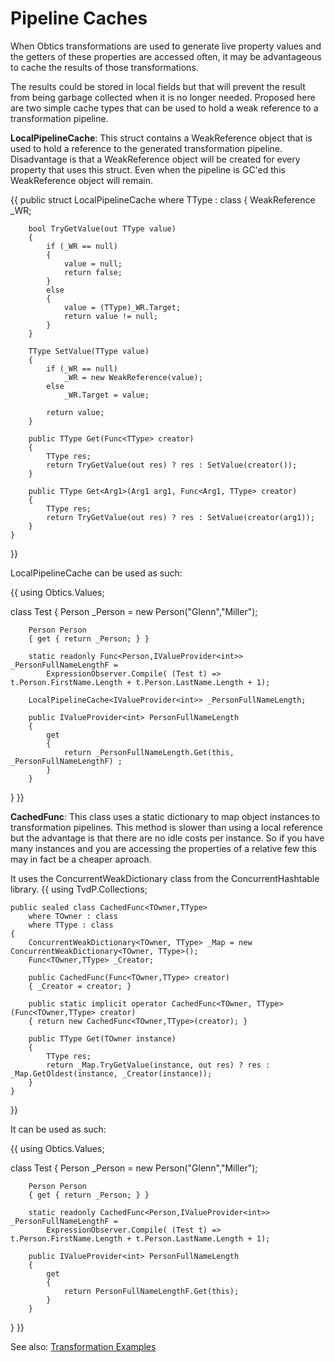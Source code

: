 # Pipeline Caches

When Obtics transformations are used to generate live property values and the getters of these properties are accessed often, it may be advantageous to cache the results of those transformations.

The results could be stored in local fields but that will prevent the result from being garbage collected when it is no longer needed. Proposed here are two simple cache types that can be used to hold a weak reference to a transformation pipeline.

**LocalPipelineCache**:
This struct contains a WeakReference object that is used to hold a reference to the generated transformation pipeline. Disadvantage is that a WeakReference object will be created for every property that uses this struct. Even when the pipeline is GC'ed this WeakReference object will remain.
 
{{
    public struct LocalPipelineCache<TType> where TType : class
    {
        WeakReference _WR;

        bool TryGetValue(out TType value)
        {
            if (_WR == null)
            {
                value = null;
                return false;
            }
            else
            {
                value = (TType)_WR.Target;
                return value != null;
            }
        }

        TType SetValue(TType value)
        {
            if (_WR == null)
                _WR = new WeakReference(value);
            else
                _WR.Target = value;

            return value;
        }

        public TType Get(Func<TType> creator)
        {
            TType res;
            return TryGetValue(out res) ? res : SetValue(creator());
        }

        public TType Get<Arg1>(Arg1 arg1, Func<Arg1, TType> creator)
        {
            TType res;
            return TryGetValue(out res) ? res : SetValue(creator(arg1));
        }
    }
}}

LocalPipelineCache can be used as such:

{{
using Obtics.Values;
 
class Test
{
        Person _Person = new Person("Glenn","Miller");
 
        Person Person
        { get { return _Person; } }
 
        static readonly Func<Person,IValueProvider<int>> _PersonFullNameLengthF = 
            ExpressionObserver.Compile( (Test t) => t.Person.FirstName.Length + t.Person.LastName.Length + 1);
 
        LocalPipelineCache<IValueProvider<int>> _PersonFullNameLength;
 
        public IValueProvider<int> PersonFullNameLength
        {
            get 
            {
                return _PersonFullNameLength.Get(this, _PersonFullNameLengthF) ;
            }
        }
}
}}

**CachedFunc**:
This class uses a static dictionary to map object instances to transformation pipelines. This method is slower than using a local reference but the advantage is that there are no idle costs per instance. So if you have many instances and you are accessing the properties of a relative few this may in fact be a cheaper aproach.

It uses the ConcurrentWeakDictionary class from the ConcurrentHashtable library.
{{
    using TvdP.Collections;

    public sealed class CachedFunc<TOwner,TType>
        where TOwner : class
        where TType : class
    {
        ConcurrentWeakDictionary<TOwner, TType> _Map = new ConcurrentWeakDictionary<TOwner, TType>();
        Func<TOwner,TType> _Creator;

        public CachedFunc(Func<TOwner,TType> creator)
        { _Creator = creator; }

        public static implicit operator CachedFunc<TOwner, TType>(Func<TOwner,TType> creator)
        { return new CachedFunc<TOwner,TType>(creator); }

        public TType Get(TOwner instance)
        {
            TType res;
            return _Map.TryGetValue(instance, out res) ? res : _Map.GetOldest(instance, _Creator(instance));
        }
    }
}}

It can be used as such:

{{
using Obtics.Values;
 
class Test
{
        Person _Person = new Person("Glenn","Miller");
 
        Person Person
        { get { return _Person; } }
 
        static readonly CachedFunc<Person,IValueProvider<int>> _PersonFullNameLengthF = 
            ExpressionObserver.Compile( (Test t) => t.Person.FirstName.Length + t.Person.LastName.Length + 1);
  
        public IValueProvider<int> PersonFullNameLength
        {
            get 
            {
                return PersonFullNameLengthF.Get(this);
            }
        }
}
}}

See also: [Transformation Examples](Transformation-Examples)